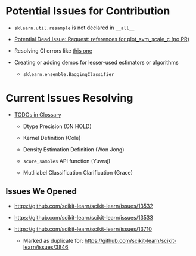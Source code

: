 # Potential Issues for Contribution

* `sklearn.util.resample` is not declared in `__all__`

* [Potential Dead Issue: Request: references for plot_svm_scale_c (no PR)](https://github.com/scikit-learn/scikit-learn/issues/4657)

* Resolving CI errors like [this one](https://github.com/scikit-learn/scikit-learn/pull/4790)

* Creating or adding demos for lesser-used estimators or algorithms
   - `sklearn.ensemble.BaggingClassifier`

# Current Issues Resolving

* [TODOs in Glossary](https://github.com/scikit-learn/scikit-learn/issues/13533)

   - Dtype Precision (ON HOLD)

   - Kernel Definition (Cole)

   - Density Estimation Definition (Won Jong)

   - `score_samples` API function (Yuvraj)
   
   - Mutlilabel Classification Clarification (Grace)

## Issues We Opened

* https://github.com/scikit-learn/scikit-learn/issues/13532

* https://github.com/scikit-learn/scikit-learn/issues/13533

* https://github.com/scikit-learn/scikit-learn/issues/13710

   - Marked as duplicate for: https://github.com/scikit-learn/scikit-learn/issues/3846
